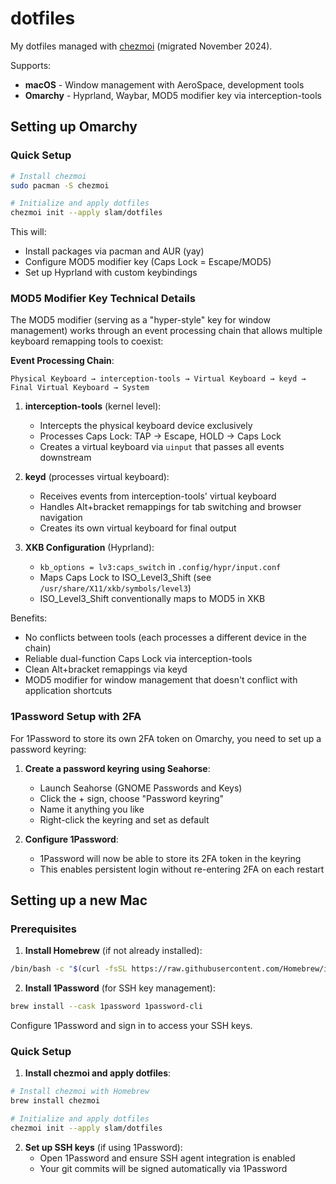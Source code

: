 # dotfiles

My dotfiles managed with [chezmoi](https://www.chezmoi.io/) (migrated November 2024).

Supports:
- **macOS** - Window management with AeroSpace, development tools
- **Omarchy** - Hyprland, Waybar, MOD5 modifier key via interception-tools

## Setting up Omarchy

### Quick Setup

```bash
# Install chezmoi
sudo pacman -S chezmoi

# Initialize and apply dotfiles
chezmoi init --apply slam/dotfiles
```

This will:
- Install packages via pacman and AUR (yay)
- Configure MOD5 modifier key (Caps Lock = Escape/MOD5)
- Set up Hyprland with custom keybindings

### MOD5 Modifier Key Technical Details

The MOD5 modifier (serving as a "hyper-style" key for window management) works through an event processing chain that allows multiple keyboard remapping tools to coexist:

**Event Processing Chain**:
```
Physical Keyboard → interception-tools → Virtual Keyboard → keyd → Final Virtual Keyboard → System
```

1. **interception-tools** (kernel level):
   - Intercepts the physical keyboard device exclusively
   - Processes Caps Lock: TAP → Escape, HOLD → Caps Lock
   - Creates a virtual keyboard via `uinput` that passes all events downstream

2. **keyd** (processes virtual keyboard):
   - Receives events from interception-tools' virtual keyboard
   - Handles Alt+bracket remappings for tab switching and browser navigation
   - Creates its own virtual keyboard for final output

3. **XKB Configuration** (Hyprland):
   - `kb_options = lv3:caps_switch` in `.config/hypr/input.conf`
   - Maps Caps Lock to ISO_Level3_Shift (see `/usr/share/X11/xkb/symbols/level3`)
   - ISO_Level3_Shift conventionally maps to MOD5 in XKB

Benefits:
- No conflicts between tools (each processes a different device in the chain)
- Reliable dual-function Caps Lock via interception-tools
- Clean Alt+bracket remappings via keyd
- MOD5 modifier for window management that doesn't conflict with application shortcuts

### 1Password Setup with 2FA

For 1Password to store its own 2FA token on Omarchy, you need to set up a password keyring:

1. **Create a password keyring using Seahorse**:
   - Launch Seahorse (GNOME Passwords and Keys)
   - Click the + sign, choose "Password keyring"
   - Name it anything you like
   - Right-click the keyring and set as default

2. **Configure 1Password**:
   - 1Password will now be able to store its 2FA token in the keyring
   - This enables persistent login without re-entering 2FA on each restart

## Setting up a new Mac

### Prerequisites

1. **Install Homebrew** (if not already installed):
```bash
/bin/bash -c "$(curl -fsSL https://raw.githubusercontent.com/Homebrew/install/HEAD/install.sh)"
```

2. **Install 1Password** (for SSH key management):
```bash
brew install --cask 1password 1password-cli
```
Configure 1Password and sign in to access your SSH keys.

### Quick Setup

1. **Install chezmoi and apply dotfiles**:
```bash
# Install chezmoi with Homebrew
brew install chezmoi

# Initialize and apply dotfiles
chezmoi init --apply slam/dotfiles
```

2. **Set up SSH keys** (if using 1Password):
   - Open 1Password and ensure SSH agent integration is enabled
   - Your git commits will be signed automatically via 1Password
